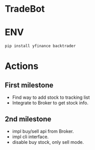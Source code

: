 # TradeBot

# ENV
```
pip install yfinance backtrader
```

# Actions
## First milestone
* Find way to add stock to tracking list
* Integrate to Broker to get stock info.
## 2nd milestone
* impl buy/sell api from Broker.
* impl cli interface.
* disable buy stock, only sell mode.
